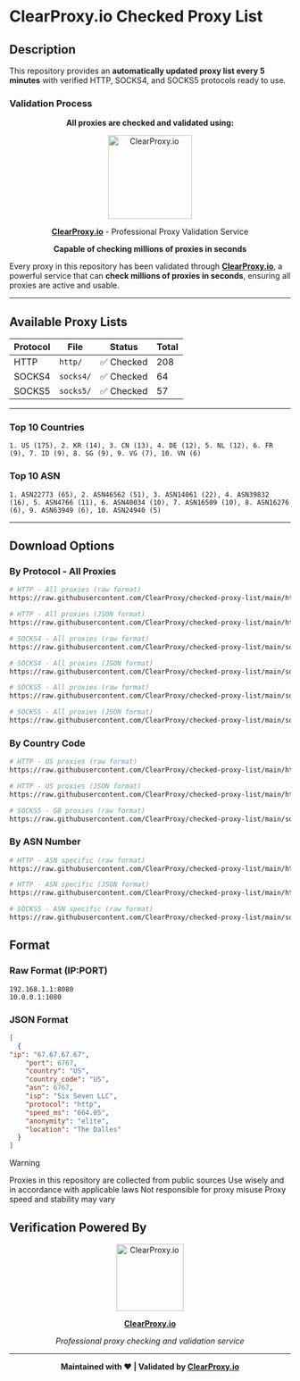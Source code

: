 # ClearProxy.io Checked Proxy List

##  Description

This repository provides an **automatically updated proxy list every 5 minutes** with verified HTTP, SOCKS4, and SOCKS5 protocols ready to use.

### Validation Process

<div align="center">
  
**All proxies are checked and validated using:**

<a href="https://www.clearproxy.io/">
  <img src="https://www.clearproxy.io/logo_c.png" alt="ClearProxy.io" width="150"/>
</a>

**[ClearProxy.io](https://www.clearproxy.io/)** - Professional Proxy Validation Service

**Capable of checking millions of proxies in seconds**

</div>

Every proxy in this repository has been validated through **[ClearProxy.io](https://www.clearproxy.io/)**, a powerful service that can **check millions of proxies in seconds**, ensuring all proxies are active and usable.

---

##  Available Proxy Lists

| Protocol | File | Status | Total |
|-----------|------|--------|--------|
| HTTP | `http/` | ✅ Checked | 208 |
| SOCKS4 | `socks4/` | ✅ Checked | 64 |
| SOCKS5 | `socks5/` | ✅ Checked | 57 |

---

### Top 10 Countries
`1. US (175), 2. KR (14), 3. CN (13), 4. DE (12), 5. NL (12), 6. FR (9), 7. ID (9), 8. SG (9), 9. VG (7), 10. VN (6)`

### Top 10 ASN
`1. ASN22773 (65), 2. ASN46562 (51), 3. ASN14061 (22), 4. ASN39832 (16), 5. ASN4766 (11), 6. ASN40034 (10), 7. ASN16509 (10), 8. ASN16276 (6), 9. ASN63949 (6), 10. ASN24940 (5)`

---

##  Download Options

### By Protocol - All Proxies

```bash
# HTTP - All proxies (raw format)
https://raw.githubusercontent.com/ClearProxy/checked-proxy-list/main/http/raw/all.txt

# HTTP - All proxies (JSON format)
https://raw.githubusercontent.com/ClearProxy/checked-proxy-list/main/http/json/all.json

# SOCKS4 - All proxies (raw format)
https://raw.githubusercontent.com/ClearProxy/checked-proxy-list/main/socks4/raw/all.txt

# SOCKS4 - All proxies (JSON format)
https://raw.githubusercontent.com/ClearProxy/checked-proxy-list/main/socks4/json/all.json

# SOCKS5 - All proxies (raw format)
https://raw.githubusercontent.com/ClearProxy/checked-proxy-list/main/socks5/raw/all.txt

# SOCKS5 - All proxies (JSON format)
https://raw.githubusercontent.com/ClearProxy/checked-proxy-list/main/socks5/json/all.json
```

### By Country Code

```bash
# HTTP - US proxies (raw format)
https://raw.githubusercontent.com/ClearProxy/checked-proxy-list/main/http/raw/country/US.txt

# HTTP - US proxies (JSON format)
https://raw.githubusercontent.com/ClearProxy/checked-proxy-list/main/http/json/country/US.json

# SOCKS5 - GB proxies (raw format)
https://raw.githubusercontent.com/ClearProxy/checked-proxy-list/main/socks5/raw/country/GB.txt
```

### By ASN Number

```bash
# HTTP - ASN specific (raw format)
https://raw.githubusercontent.com/ClearProxy/checked-proxy-list/main/http/raw/asn/12345.txt

# HTTP - ASN specific (JSON format)
https://raw.githubusercontent.com/ClearProxy/checked-proxy-list/main/http/json/asn/12345.json

# SOCKS5 - ASN specific (raw format)
https://raw.githubusercontent.com/ClearProxy/checked-proxy-list/main/socks5/raw/asn/12345.txt
```

## Format

### Raw Format (IP:PORT)
```
192.168.1.1:8080
10.0.0.1:1080
```

### JSON Format
```json
[
  {
"ip": "67.67.67.67",
    "port": 6767,
    "country": "US",
    "country_code": "US",
    "asn": 6767,
    "isp": "Six Seven LLC",
    "protocol": "http",
    "speed_ms": "664.05",
    "anonymity": "elite",
    "location": "The Dalles"
  }
]
```

> [!WARNING]
> Proxies in this repository are collected from public sources
> Use wisely and in accordance with applicable laws
> Not responsible for proxy misuse
> Proxy speed and stability may vary

## Verification Powered By

<div align="center">

<a href="https://www.clearproxy.io/">
  <img src="https://www.clearproxy.io/logo_c.png" alt="ClearProxy.io" width="120"/>
</a>

**[ClearProxy.io](https://www.clearproxy.io/)**

*Professional proxy checking and validation service*

</div>

---

<div align="center">

**Maintained with ❤️ | Validated by [ClearProxy.io](https://www.clearproxy.io/)**

</div>
